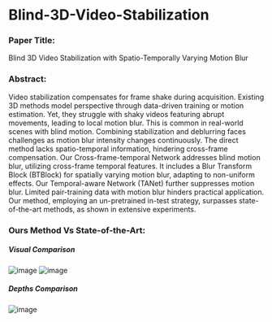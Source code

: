 # Blind-3D-Video-Stabilization
### Paper Title: 
Blind 3D Video Stabilization with Spatio-Temporally Varying Motion Blur
### Abstract: 
Video stabilization compensates for frame shake during acquisition. Existing 3D methods model perspective through data-driven training or motion estimation. Yet, they struggle with shaky videos featuring abrupt movements, leading to local motion blur. This is common in real-world scenes with blind motion. Combining stabilization and deblurring faces challenges as motion blur intensity changes continuously. The direct method lacks spatio-temporal information, hindering cross-frame compensation. Our Cross-frame-temporal Network addresses blind motion blur, utilizing cross-frame temporal features. It includes a Blur Transform Block (BTBlock) for spatially varying motion blur, adapting to non-uniform effects. Our Temporal-aware Network (TANet) further suppresses motion blur. Limited pair-training data with motion blur hinders practical application. Our method, employing an un-pretrained in-test strategy, surpasses state-of-the-art methods, as shown in extensive experiments.

### Ours Method Vs State-of-the-Art:

##### Visual Comparison
![image](https://github.com/leadingme163/Blind_3D_Video_Stabilization/blob/main/Video_Comparison_2D.gif)
![image](https://github.com/leadingme163/Blind_3D_Video_Stabilization/blob/main/Video_Comparison.gif)
##### Depths Comparison
![image](https://github.com/leadingme163/Blind_3D_Video_Stabilization/blob/main/Depth_Comparison.gif)
